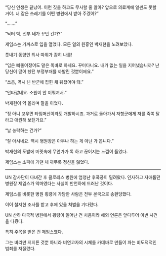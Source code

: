 “당신 인생은 끝났어. 이런 짓을 하고도 무사할 줄 알아? 앞으로 의료계에 얼씬도 못할 거야. 너 같은 쓰레기를 어떤 병원에서 받아 주겠어?”

“…….”

“닥터 박, 전부 네가 꾸민 건가?”

제임스는 가까스로 입을 열었다. 모든 일의 원흉인 박재현을 노려보았다.

풋내기 동양인 의사 따위가 감히 나를!

“입은 삐뚤어졌어도 말은 똑바로 하세요. 꾸미다니요. 내가 없는 일을 지어냈습니까? 난 당신이 덮어 놨던 부정부패를 까발린 것뿐이에요.”

“쓰읍, 역시 넌 반군에 잡힌 채 뒈졌어야 돼.”

“안타깝네요. 소원이 안 이뤄져서.”

박재현이 약 올리며 말을 이었다.

“정 아니 꼬우면 타임머신이라도 개발하시죠. 과거로 돌아가서 저항군에게 저를 죽여 달라고 애원해 보던가요.”

“날 농락하는 건가?”

“잘 아시네요. 역시 병원장은 아무나 하는 게 아닌 가 봅니다.”

박재현의 도발에 머릿속에 무언가가 톡 하고 끊어지는 느낌이 들었다.

제임스는 소파에 기댄 채 까무룩 정신을 잃었다.

* * *

UN 감사단이 다녀간 후 클로레스 병원에 엄청난 후폭풍이 밀려왔다. 인자하고 자애롭던 병원장 제임스가 악마였다는 사실이 만천하에 드러난 것이다.

제임스를 비롯한 병원 횡령에 가담한 사람은 전부 본국으로 송환당했다.

이어 철저한 조사를 받고 후에 있을 처벌을 기다렸다.

UN 산하 다국적 병원에서 횡령이 일어난 건 처음이라 해외 언론은 앞다투어 이번 사건을 다뤘다.

특히 주목을 받은 건 제임스였다.

그는 비리만 저지른 것뿐 아니라 비연고자의 시체를 카데바로 만들어 파는 비도덕적인 범죄를 저질렀다.